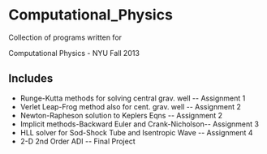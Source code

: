 Computational_Physics
=====================

Collection of programs written for 

Computational Physics - NYU Fall 2013

Includes
--------
* Runge-Kutta methods for solving central grav. well -- Assignment 1
* Verlet Leap-Frog method also for cent. grav. well  -- Assignment 2
* Newton-Rapheson solution to Keplers Eqns           -- Assignment 2
* Implicit methods-Backward Euler and Crank-Nicholson-- Assignment 3
* HLL solver for Sod-Shock Tube and Isentropic Wave  -- Assignment 4
* 2-D 2nd Order ADI                                  -- Final Project
